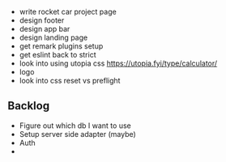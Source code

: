 - write rocket car project page
- design footer
- design app bar
- design landing page
- get remark plugins setup
- get eslint back to strict
- look into using utopia css https://utopia.fyi/type/calculator/
- logo
- look into css reset vs preflight

## Backlog

- Figure out which db I want to use
- Setup server side adapter (maybe)
- Auth
-
